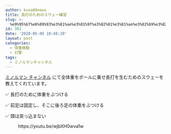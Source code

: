 ```yaml
---
author: kusa89news
title: 長打のためのスウェー練習
slug: >-
  %e9%95%b7%e6%89%93%e3%81%ae%e3%81%9f%e3%82%81%e3%81%ae%e3%82%b9%e3%82%a6%e3%82%a7%e3%83%bc%e7%b7%b4%e7%bf%92
id: 381
date: '2020-05-09 18:48:20'
layout: post
categories:
  - 体重移動
  - 打撃
tags:
  - ミノルマンチャンネル
---
```


[ミノルマン チャンネル](https://www.youtube.com/channel/UCZ7wA1SgkVC4-_fi8Aj9gRQ) にて全体重をボールに乗せ長打を生むためのスウェーを教えてくれています。

✅ 長打のために体重をぶつける

✅ 前足は固定し、そこに後ろ足の体重をぶつける

✅ 頭は突っ込まない

<figure class="wp-block-embed-youtube wp-block-embed is-type-video is-provider-youtube wp-embed-aspect-16-9 wp-has-aspect-ratio">

<div class="wp-block-embed__wrapper">https://youtu.be/wjbXH0wva1w</div>

</figure>